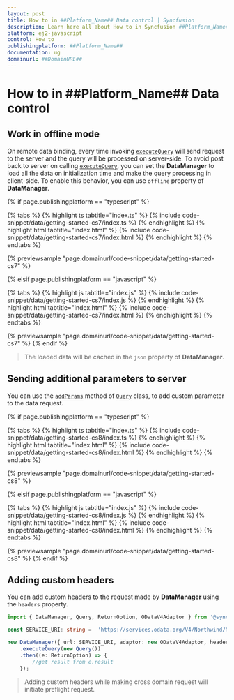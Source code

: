 ```yaml
---
layout: post
title: How to in ##Platform_Name## Data control | Syncfusion
description: Learn here all about How to in Syncfusion ##Platform_Name## Data control of Syncfusion Essential JS 2 and more.
platform: ej2-javascript
control: How to 
publishingplatform: ##Platform_Name##
documentation: ug
domainurl: ##DomainURL##
---
```


# How to in ##Platform_Name## Data control

## Work in offline mode

On remote data binding, every time invoking [`executeQuery`](../api/data/dataManager/#executequery) will send request to the server and the query will be processed on server-side. To avoid post back to server on calling [`executeQuery`](../api/data/dataManager/#executequery), you can set the **DataManager** to load all the data on initialization time and make the query processing in client-side. To enable this behavior, you can use `offline` property of **DataManager**.

{% if page.publishingplatform == "typescript" %}

 {% tabs %}
{% highlight ts tabtitle="index.ts" %}
{% include code-snippet/data/getting-started-cs7/index.ts %}
{% endhighlight %}
{% highlight html tabtitle="index.html" %}
{% include code-snippet/data/getting-started-cs7/index.html %}
{% endhighlight %}
{% endtabs %}
        
{% previewsample "page.domainurl/code-snippet/data/getting-started-cs7" %}

{% elsif page.publishingplatform == "javascript" %}

{% tabs %}
{% highlight js tabtitle="index.js" %}
{% include code-snippet/data/getting-started-cs7/index.js %}
{% endhighlight %}
{% highlight html tabtitle="index.html" %}
{% include code-snippet/data/getting-started-cs7/index.html %}
{% endhighlight %}
{% endtabs %}

{% previewsample "page.domainurl/code-snippet/data/getting-started-cs7" %}
{% endif %}

> The loaded data will be cached in the `json` property of **DataManager**.

## Sending additional parameters to server

You can use the [`addParams`](../api/data/query/#addparams) method of [`Query`](../api/data/query) class, to add custom parameter to the data request.

{% if page.publishingplatform == "typescript" %}

 {% tabs %}
{% highlight ts tabtitle="index.ts" %}
{% include code-snippet/data/getting-started-cs8/index.ts %}
{% endhighlight %}
{% highlight html tabtitle="index.html" %}
{% include code-snippet/data/getting-started-cs8/index.html %}
{% endhighlight %}
{% endtabs %}
        
{% previewsample "page.domainurl/code-snippet/data/getting-started-cs8" %}

{% elsif page.publishingplatform == "javascript" %}

{% tabs %}
{% highlight js tabtitle="index.js" %}
{% include code-snippet/data/getting-started-cs8/index.js %}
{% endhighlight %}
{% highlight html tabtitle="index.html" %}
{% include code-snippet/data/getting-started-cs8/index.html %}
{% endhighlight %}
{% endtabs %}

{% previewsample "page.domainurl/code-snippet/data/getting-started-cs8" %}
{% endif %}

## Adding custom headers

You can add custom headers to the request made by **DataManager** using the `headers` property.

```ts
import { DataManager, Query, ReturnOption, ODataV4Adaptor } from '@syncfusion/ej2-data';

const SERVICE_URI: string =  'https://services.odata.org/V4/Northwind/Northwind.svc/Orders/';

new DataManager({ url: SERVICE_URI, adaptor: new ODataV4Adaptor, headers:[{ 'syncfusion': 'true' }] })
    .executeQuery(new Query())
    .then((e: ReturnOption) => {
        //get result from e.result
    });

```

> Adding custom headers while making cross domain request will initiate preflight request.